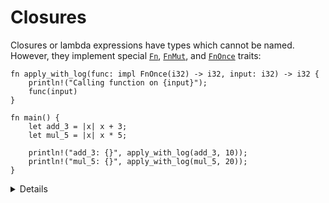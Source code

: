 # Closures

Closures or lambda expressions have types which cannot be named. However, they
implement special [`Fn`](https://doc.rust-lang.org/std/ops/trait.Fn.html),
[`FnMut`](https://doc.rust-lang.org/std/ops/trait.FnMut.html), and
[`FnOnce`](https://doc.rust-lang.org/std/ops/trait.FnOnce.html) traits:

```rust,editable
fn apply_with_log(func: impl FnOnce(i32) -> i32, input: i32) -> i32 {
    println!("Calling function on {input}");
    func(input)
}

fn main() {
    let add_3 = |x| x + 3;
    let mul_5 = |x| x * 5;

    println!("add_3: {}", apply_with_log(add_3, 10));
    println!("mul_5: {}", apply_with_log(mul_5, 20));
}
```

<details>

* If you have an `FnOnce`, you may only call it once. It might consume captured values.

* An `FnMut` might mutate captured values, so you can call it multiple times but not concurrently.

* An `Fn` neither consumes nor mutates captured values, or perhaps captures nothing at all, so it can
  be called multiple times concurrently.

* `FnMut` is a subtype of `FnOnce`. `Fn` is a subtype of `FnMut` and `FnOnce`. I.e. you can use an
  `FnMut` wherever an `FnOnce` is called for, and you can use an `Fn` wherever an `FnMut` or `FnOnce`
  is called for.

* Non-capturing closures (don't capture anything from their env) are coercable to function pointers.
  * Change the type of `func` to `fn(i32) -> i32`.

* Capturing closure:
  The compiler creates a struct for it, with a field for any thing that it captures from the environment. 
  * If the closure only captures immutable references, then it can implement `Fn`.
  * If it captures mutable reference (or exclusive reference), it can implement `FnMut` but not `Fn`. 
  * `move` closures (that take ownership of variables in their env) only implement `FnOnce`.

</details>
